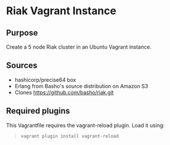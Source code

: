 # Riak Vagrant Instance

## Purpose

Create a 5 node Riak cluster in an Ubuntu Vagrant instance.

## Sources

* hashicorp/precise64 box
* Erlang from Basho's source distribution on Amazon S3
* Clones https://github.com/basho/riak.git

## Required plugins

This Vagrantfile requires the vagrant-reload plugin. Load it using:

> `vagrant plugin install vagrant-reload`
